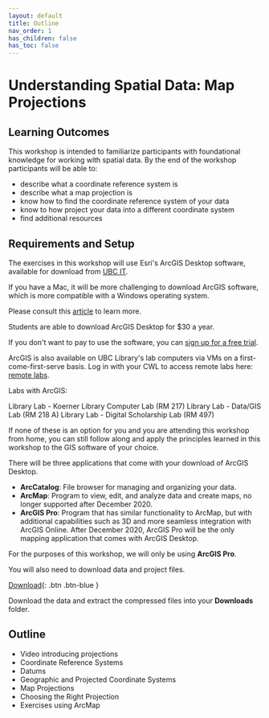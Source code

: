 ```yaml
---
layout: default
title: Outline
nav_order: 1
has_children: false
has_toc: false
---
```


# Understanding Spatial Data: Map Projections

## Learning Outcomes

This workshop is intended to familiarize participants with foundational knowledge for working with spatial data. By the end of the workshop participants will be able to:

- describe what a coordinate reference system is
- describe what a map projection is
- know how to find the coordinate reference system of your data
- know to how project your data into a different coordinate system
- find additional resources

## Requirements and Setup

The exercises in this workshop will use Esri's ArcGIS Desktop software, available for download from [UBC IT](http://gis.ubc.ca/software/).

If you have a Mac, it will be more challenging to download ArcGIS software, which is more compatible with a Windows operating system.

Please consult this [article](https://pro.arcgis.com/en/pro-app/get-started/run-pro-on-a-mac.htm) to learn more.

Students are able to download ArcGIS Desktop for $30 a year.

If you don't want to pay to use the software, you can [sign up for a free trial](https://www.esri.com/en-us/arcgis/trial?rmedium=esri_com_redirects01&rsource=https://links.esri.com/pro/trial).

ArcGIS is also available on UBC Library's lab computers via VMs on a first-come-first-serve basis. Log in with your CWL to access remote labs here: [remote labs](https://remotelabs.ubc.ca).

Labs with ArcGIS:

Library Lab - Koerner Library Computer Lab (RM 217)
Library Lab - Data/GIS Lab (RM 218 A)
Library Lab - Digital Scholarship Lab (RM 497)

If none of these is an option for you and you are attending this workshop from home, you can still follow along and apply the principles learned in this workshop to the GIS software of your choice.

There will be three applications that come with your download of ArcGIS Desktop.

- **ArcCatalog**: File browser for managing and organizing your data.
- **ArcMap**: Program to view, edit, and analyze data and create maps, no longer supported after December 2020.
- **ArcGIS Pro**: Program that has similar functionality to ArcMap, but with additional capabilities such as 3D and more seamless integration with ArcGIS Online. After December 2020, ArcGIS Pro will be the only mapping application that comes with ArcGIS Desktop.

For the purposes of this workshop, we will only be using **ArcGIS Pro**.

You will also need to download data and project files.

[Download](https://www.dropbox.com/s/95k3h46uxgplfp7/gisData.zip?dl=0){: .btn .btn-blue }

Download the data and extract the compressed files into your **Downloads** folder.

## Outline

- Video introducing projections
- Coordinate Reference Systems
- Datums
- Geographic and Projected Coordinate Systems
- Map Projections
- Choosing the Right Projection
- Exercises using ArcMap
